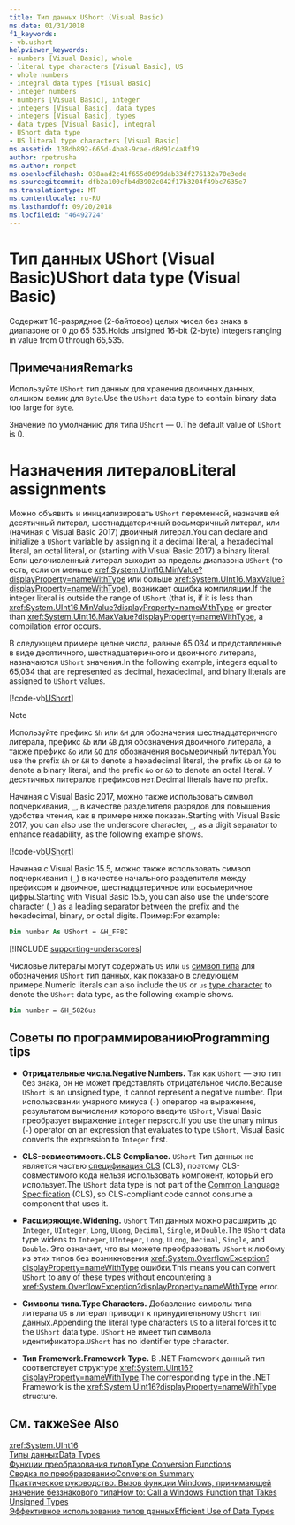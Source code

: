 ```yaml
---
title: Тип данных UShort (Visual Basic)
ms.date: 01/31/2018
f1_keywords:
- vb.ushort
helpviewer_keywords:
- numbers [Visual Basic], whole
- literal type characters [Visual Basic], US
- whole numbers
- integral data types [Visual Basic]
- integer numbers
- numbers [Visual Basic], integer
- integers [Visual Basic], data types
- integers [Visual Basic], types
- data types [Visual Basic], integral
- UShort data type
- US literal type characters [Visual Basic]
ms.assetid: 138db892-665d-4ba8-9cae-d8d91c4a8f39
author: rpetrusha
ms.author: ronpet
ms.openlocfilehash: 038aad2c41f655d0699dab33df276132a70e3ede
ms.sourcegitcommit: dfb2a100cfb4d3902c042f17b3204f49bc7635e7
ms.translationtype: MT
ms.contentlocale: ru-RU
ms.lasthandoff: 09/20/2018
ms.locfileid: "46492724"
---
```

# <a name="ushort-data-type-visual-basic"></a><span data-ttu-id="122b4-102">Тип данных UShort (Visual Basic)</span><span class="sxs-lookup"><span data-stu-id="122b4-102">UShort data type (Visual Basic)</span></span>

<span data-ttu-id="122b4-103">Содержит 16-разрядное (2-байтовое) целых чисел без знака в диапазоне от 0 до 65 535.</span><span class="sxs-lookup"><span data-stu-id="122b4-103">Holds unsigned 16-bit (2-byte) integers ranging in value from 0 through 65,535.</span></span>  
  
## <a name="remarks"></a><span data-ttu-id="122b4-104">Примечания</span><span class="sxs-lookup"><span data-stu-id="122b4-104">Remarks</span></span>

 <span data-ttu-id="122b4-105">Используйте `UShort` тип данных для хранения двоичных данных, слишком велик для `Byte`.</span><span class="sxs-lookup"><span data-stu-id="122b4-105">Use the `UShort` data type to contain binary data too large for `Byte`.</span></span>  
  
 <span data-ttu-id="122b4-106">Значение по умолчанию для типа `UShort` — 0.</span><span class="sxs-lookup"><span data-stu-id="122b4-106">The default value of `UShort` is 0.</span></span>  

# <a name="literal-assignments"></a><span data-ttu-id="122b4-107">Назначения литералов</span><span class="sxs-lookup"><span data-stu-id="122b4-107">Literal assignments</span></span>

<span data-ttu-id="122b4-108">Можно объявить и инициализировать `UShort` переменной, назначив ей десятичный литерал, шестнадцатеричный восьмеричный литерал, или (начиная с Visual Basic 2017) двоичный литерал.</span><span class="sxs-lookup"><span data-stu-id="122b4-108">You can declare and initialize a `UShort` variable by assigning it a decimal literal, a hexadecimal literal, an octal literal, or (starting with Visual Basic 2017) a binary literal.</span></span> <span data-ttu-id="122b4-109">Если целочисленный литерал выходит за пределы диапазона `UShort` (то есть, если он меньше <xref:System.UInt16.MinValue?displayProperty=nameWithType> или больше <xref:System.UInt16.MaxValue?displayProperty=nameWithType>), возникает ошибка компиляции.</span><span class="sxs-lookup"><span data-stu-id="122b4-109">If the integer literal is outside the range of `UShort` (that is, if it is less than <xref:System.UInt16.MinValue?displayProperty=nameWithType> or greater than <xref:System.UInt16.MaxValue?displayProperty=nameWithType>, a compilation error occurs.</span></span>

<span data-ttu-id="122b4-110">В следующем примере целые числа, равные 65 034 и представленные в виде десятичного, шестнадцатеричного и двоичного литерала, назначаются `UShort` значения.</span><span class="sxs-lookup"><span data-stu-id="122b4-110">In the following example, integers equal to 65,034 that are represented as decimal, hexadecimal, and binary literals are assigned to `UShort` values.</span></span>
  
[!code-vb[UShort](../../../../samples/snippets/visualbasic/language-reference/data-types/numeric-literals.vb#UShort)]

> [!NOTE]
> <span data-ttu-id="122b4-111">Используйте префикс `&h` или `&H` для обозначения шестнадцатеричного литерала, префикс `&b` или `&B` для обозначения двоичного литерала, а также префикс `&o` или `&O` для обозначения восьмеричный литерал.</span><span class="sxs-lookup"><span data-stu-id="122b4-111">You use the prefix `&h` or `&H` to denote a hexadecimal literal, the prefix `&b` or `&B` to denote a binary literal, and the prefix `&o` or `&O` to denote an octal literal.</span></span> <span data-ttu-id="122b4-112">У десятичных литералов префиксов нет.</span><span class="sxs-lookup"><span data-stu-id="122b4-112">Decimal literals have no prefix.</span></span>

<span data-ttu-id="122b4-113">Начиная с Visual Basic 2017, можно также использовать символ подчеркивания, `_`, в качестве разделителя разрядов для повышения удобства чтения, как в примере ниже показан.</span><span class="sxs-lookup"><span data-stu-id="122b4-113">Starting with Visual Basic 2017, you can also use the underscore character, `_`, as a digit separator to enhance readability, as the following example shows.</span></span>

[!code-vb[UShort](../../../../samples/snippets/visualbasic/language-reference/data-types/numeric-literals.vb#UShortS)]

<span data-ttu-id="122b4-114">Начиная с Visual Basic 15.5, можно также использовать символ подчеркивания (`_`) в качестве начального разделителя между префиксом и двоичное, шестнадцатеричное или восьмеричное цифры.</span><span class="sxs-lookup"><span data-stu-id="122b4-114">Starting with Visual Basic 15.5, you can also use the underscore character (`_`) as a leading separator between the prefix and the hexadecimal, binary, or octal digits.</span></span> <span data-ttu-id="122b4-115">Пример:</span><span class="sxs-lookup"><span data-stu-id="122b4-115">For example:</span></span>

```vb
Dim number As UShort = &H_FF8C
```

[!INCLUDE [supporting-underscores](../../../../includes/vb-separator-langversion.md)]

<span data-ttu-id="122b4-116">Числовые литералы могут содержать `US` или `us` [символ типа](../../programming-guide\language-features\data-types/type-characters.md) для обозначения `UShort` тип данных, как показано в следующем примере.</span><span class="sxs-lookup"><span data-stu-id="122b4-116">Numeric literals can also include the `US` or `us` [type character](../../programming-guide\language-features\data-types/type-characters.md) to denote the `UShort` data type, as the following example shows.</span></span>

```vb
Dim number = &H_5826us
```

## <a name="programming-tips"></a><span data-ttu-id="122b4-117">Советы по программированию</span><span class="sxs-lookup"><span data-stu-id="122b4-117">Programming tips</span></span>
  
-   <span data-ttu-id="122b4-118">**Отрицательные числа.**</span><span class="sxs-lookup"><span data-stu-id="122b4-118">**Negative Numbers.**</span></span> <span data-ttu-id="122b4-119">Так как `UShort` — это тип без знака, он не может представлять отрицательное число.</span><span class="sxs-lookup"><span data-stu-id="122b4-119">Because `UShort` is an unsigned type, it cannot represent a negative number.</span></span> <span data-ttu-id="122b4-120">При использовании унарного минуса (`-`) оператор на выражение, результатом вычисления которого введите `UShort`, Visual Basic преобразует выражение `Integer` первого.</span><span class="sxs-lookup"><span data-stu-id="122b4-120">If you use the unary minus (`-`) operator on an expression that evaluates to type `UShort`, Visual Basic converts the expression to `Integer` first.</span></span>  
  
-   <span data-ttu-id="122b4-121">**CLS-совместимость.**</span><span class="sxs-lookup"><span data-stu-id="122b4-121">**CLS Compliance.**</span></span> <span data-ttu-id="122b4-122">`UShort` Тип данных не является частью [спецификация CLS](http://www.ecma-international.org/publications/standards/Ecma-335.htm) (CLS), поэтому CLS-совместимого кода нельзя использовать компонент, который его использует.</span><span class="sxs-lookup"><span data-stu-id="122b4-122">The `UShort` data type is not part of the [Common Language Specification](http://www.ecma-international.org/publications/standards/Ecma-335.htm) (CLS), so CLS-compliant code cannot consume a component that uses it.</span></span>
  
-   <span data-ttu-id="122b4-123">**Расширяющие.**</span><span class="sxs-lookup"><span data-stu-id="122b4-123">**Widening.**</span></span> <span data-ttu-id="122b4-124">`UShort` Тип данных можно расширить до `Integer`, `UInteger`, `Long`, `ULong`, `Decimal`, `Single`, и `Double`.</span><span class="sxs-lookup"><span data-stu-id="122b4-124">The `UShort` data type widens to `Integer`, `UInteger`, `Long`, `ULong`, `Decimal`, `Single`, and `Double`.</span></span> <span data-ttu-id="122b4-125">Это означает, что вы можете преобразовать `UShort` к любому из этих типов без возникновения <xref:System.OverflowException?displayProperty=nameWithType> ошибки.</span><span class="sxs-lookup"><span data-stu-id="122b4-125">This means you can convert `UShort` to any of these types without encountering a <xref:System.OverflowException?displayProperty=nameWithType> error.</span></span>  
  
-   <span data-ttu-id="122b4-126">**Символы типа.**</span><span class="sxs-lookup"><span data-stu-id="122b4-126">**Type Characters.**</span></span> <span data-ttu-id="122b4-127">Добавление символы типа литерала `US` в литерал приводит к принудительному `UShort` тип данных.</span><span class="sxs-lookup"><span data-stu-id="122b4-127">Appending the literal type characters `US` to a literal forces it to the `UShort` data type.</span></span> <span data-ttu-id="122b4-128">`UShort` не имеет тип символа идентификатора.</span><span class="sxs-lookup"><span data-stu-id="122b4-128">`UShort` has no identifier type character.</span></span>  
  
-   <span data-ttu-id="122b4-129">**Тип Framework.**</span><span class="sxs-lookup"><span data-stu-id="122b4-129">**Framework Type.**</span></span> <span data-ttu-id="122b4-130">В .NET Framework данный тип соответствует структуре <xref:System.UInt16?displayProperty=nameWithType>.</span><span class="sxs-lookup"><span data-stu-id="122b4-130">The corresponding type in the .NET Framework is the <xref:System.UInt16?displayProperty=nameWithType> structure.</span></span>  
  
## <a name="see-also"></a><span data-ttu-id="122b4-131">См. также</span><span class="sxs-lookup"><span data-stu-id="122b4-131">See Also</span></span>  
 <xref:System.UInt16>  
 [<span data-ttu-id="122b4-132">Типы данных</span><span class="sxs-lookup"><span data-stu-id="122b4-132">Data Types</span></span>](../../../visual-basic/language-reference/data-types/index.md)  
 [<span data-ttu-id="122b4-133">Функции преобразования типов</span><span class="sxs-lookup"><span data-stu-id="122b4-133">Type Conversion Functions</span></span>](../../../visual-basic/language-reference/functions/type-conversion-functions.md)  
 [<span data-ttu-id="122b4-134">Сводка по преобразованию</span><span class="sxs-lookup"><span data-stu-id="122b4-134">Conversion Summary</span></span>](../../../visual-basic/language-reference/keywords/conversion-summary.md)  
 [<span data-ttu-id="122b4-135">Практическое руководство. Вызов функции Windows, принимающей значение беззнакового типа</span><span class="sxs-lookup"><span data-stu-id="122b4-135">How to: Call a Windows Function that Takes Unsigned Types</span></span>](../../../visual-basic/programming-guide/com-interop/how-to-call-a-windows-function-that-takes-unsigned-types.md)  
 [<span data-ttu-id="122b4-136">Эффективное использование типов данных</span><span class="sxs-lookup"><span data-stu-id="122b4-136">Efficient Use of Data Types</span></span>](../../../visual-basic/programming-guide/language-features/data-types/efficient-use-of-data-types.md)

